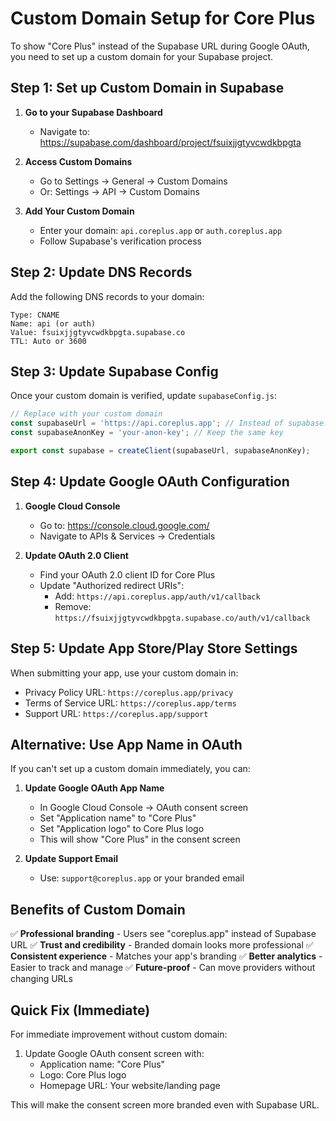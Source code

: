 # Custom Domain Setup for Core Plus

To show "Core Plus" instead of the Supabase URL during Google OAuth, you need to set up a custom domain for your Supabase project.

## Step 1: Set up Custom Domain in Supabase

1. **Go to your Supabase Dashboard**
   - Navigate to: https://supabase.com/dashboard/project/fsuixjjgtyvcwdkbpgta

2. **Access Custom Domains**
   - Go to Settings → General → Custom Domains
   - Or: Settings → API → Custom Domains

3. **Add Your Custom Domain**
   - Enter your domain: `api.coreplus.app` or `auth.coreplus.app`
   - Follow Supabase's verification process

## Step 2: Update DNS Records

Add the following DNS records to your domain:

```
Type: CNAME
Name: api (or auth)
Value: fsuixjjgtyvcwdkbpgta.supabase.co
TTL: Auto or 3600
```

## Step 3: Update Supabase Config

Once your custom domain is verified, update `supabaseConfig.js`:

```javascript
// Replace with your custom domain
const supabaseUrl = 'https://api.coreplus.app'; // Instead of supabase.co URL
const supabaseAnonKey = 'your-anon-key'; // Keep the same key

export const supabase = createClient(supabaseUrl, supabaseAnonKey);
```

## Step 4: Update Google OAuth Configuration

1. **Google Cloud Console**
   - Go to: https://console.cloud.google.com/
   - Navigate to APIs & Services → Credentials

2. **Update OAuth 2.0 Client**
   - Find your OAuth 2.0 client ID for Core Plus
   - Update "Authorized redirect URIs":
     - Add: `https://api.coreplus.app/auth/v1/callback`
     - Remove: `https://fsuixjjgtyvcwdkbpgta.supabase.co/auth/v1/callback`

## Step 5: Update App Store/Play Store Settings

When submitting your app, use your custom domain in:
- Privacy Policy URL: `https://coreplus.app/privacy`
- Terms of Service URL: `https://coreplus.app/terms`
- Support URL: `https://coreplus.app/support`

## Alternative: Use App Name in OAuth

If you can't set up a custom domain immediately, you can:

1. **Update Google OAuth App Name**
   - In Google Cloud Console → OAuth consent screen
   - Set "Application name" to "Core Plus"
   - Set "Application logo" to Core Plus logo
   - This will show "Core Plus" in the consent screen

2. **Update Support Email**
   - Use: `support@coreplus.app` or your branded email

## Benefits of Custom Domain

✅ **Professional branding** - Users see "coreplus.app" instead of Supabase URL
✅ **Trust and credibility** - Branded domain looks more professional
✅ **Consistent experience** - Matches your app's branding
✅ **Better analytics** - Easier to track and manage
✅ **Future-proof** - Can move providers without changing URLs

## Quick Fix (Immediate)

For immediate improvement without custom domain:

1. Update Google OAuth consent screen with:
   - Application name: "Core Plus"
   - Logo: Core Plus logo
   - Homepage URL: Your website/landing page

This will make the consent screen more branded even with Supabase URL.
